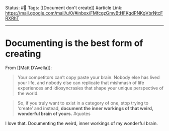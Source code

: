 Status: #🌱
Tags: [[Document don't create]] #article
Link: https://mail.google.com/mail/u/0/#inbox/FMfcgzGmvBtHFKgdPNKgVbrNtcFRXRhT
***
# Documenting is the best form of creating

From [[Matt D'Avella]]:

> Your competitors can’t copy paste your brain. Nobody else has lived your life, and nobody else can replicate that mishmash of life experiences and idiosyncrasies that shape your unique perspective of the world.   
  
> So, if you truly want to exist in a category of one, stop trying to ‘create’ and instead, **document the inner workings of that weird, wonderful brain of yours.** #quotes 

I love that. Documenting the weird, inner workings of my wonderful brain.